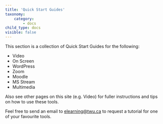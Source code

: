 ```yaml
---
title: 'Quick Start Guides'
taxonomy:
    category:
        - docs
child_type: docs
visible: false
---
```


This section is a collection of Quick Start Guides for the following:

- Video
- On Screen
- WordPress
- Zoom
- Moodle
- MS Stream
- Multimedia

Also see other pages on this site (e.g. Video) for fuller instructions and tips on how to use these tools.

Feel free to send an email to elearning@twu.ca to request a tutorial for one of your favourite tools.
